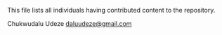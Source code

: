 This file lists all individuals having contributed content to the repository.



Chukwudalu Udeze <daluudeze@gmail.com>
